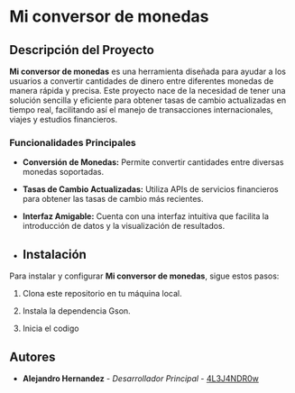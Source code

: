 # Mi conversor de monedas

## Descripción del Proyecto

**Mi conversor de monedas** es una herramienta diseñada para ayudar a los usuarios a convertir cantidades de dinero entre diferentes monedas de manera rápida y precisa. Este proyecto nace de la necesidad de tener una solución sencilla y eficiente para obtener tasas de cambio actualizadas en tiempo real, facilitando así el manejo de transacciones internacionales, viajes y estudios financieros.

### Funcionalidades Principales

- **Conversión de Monedas:** Permite convertir cantidades entre diversas monedas soportadas.
- **Tasas de Cambio Actualizadas:** Utiliza APIs de servicios financieros para obtener las tasas de cambio más recientes.
- **Interfaz Amigable:** Cuenta con una interfaz intuitiva que facilita la introducción de datos y la visualización de resultados.

- ## Instalación

Para instalar y configurar **Mi conversor de monedas**, sigue estos pasos:

1. Clona este repositorio en tu máquina local.

2. Instala la dependencia Gson.

3. Inicia el codigo

## Autores

- **Alejandro Hernandez** - *Desarrollador Principal* - [4L3J4NDR0w](https://github.com/tu_usuario)


